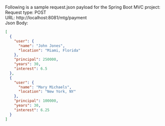 Following is a sample request.json payload for the Spring Boot MVC project:   
Request type: POST  
URL: http://localhost:8081/mtg/payment  
Json Body:
```json
[
  {
    "user": {
      "name": "John Jones",
      "location": "Miami, Florida"
    },
    "principal": 250000,
    "years": 30,
    "interest": 6.5
  },
  {
    "user": {
      "name": "Mary Michaels",
      "location": "New York, NY"
    },
    "principal": 100000,
    "years": 30,
    "interest": 6.25
  }
]
```